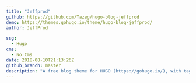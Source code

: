 ```yaml
---
title: "Jeffprod"
github: https://github.com/Tazeg/hugo-blog-jeffprod
demo: https://themes.gohugo.io/theme/hugo-blog-jeffprod/
author: JeffProd

ssg:
  - Hugo
cms:
  - No Cms
date: 2018-08-10T21:13:26Z
github_branch: master
description: "A free blog theme for HUGO (https://gohugo.io/), with tags, archives, last posts..."
---
```

